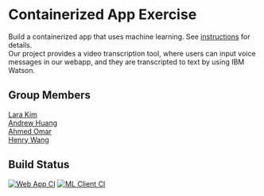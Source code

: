 # Containerized App Exercise

Build a containerized app that uses machine learning. See [instructions](./instructions.md) for details.
<br>
Our project provides a video transcription tool, where users can input voice messages in our webapp, and they are transcripted to text by using IBM Watson.

## Group Members 
[Lara Kim](https://github.com/larahynkim) <br>
[Andrew Huang](https://github.com/andrewhuanggg) <br>
[Ahmed Omar](https://github.com/ahmed-o-324) <br>
[Henry Wang](https://github.com/fishlesswater) <br>

## Build Status
[![Web App CI](https://github.com/software-students-fall2023/4-containerized-app-exercise-team-random-seed-2/blob/main/.github/workflows/web_app_ci.yml/badge.svg)](https://github.com/software-students-fall2023/4-containerized-app-exercise-team-random-seed-2/blob/main/.github/workflows/web_app_ci.yml)
[![ML Client CI](https://github.com/software-students-fall2023/4-containerized-app-exercise-team-random-seed-2/blob/main/.github/workflows/ml_client_ci.yml/badge.svg)](https://github.com/software-students-fall2023/4-containerized-app-exercise-team-random-seed-2/blob/main/.github/workflows/ml_client_ci.yml)